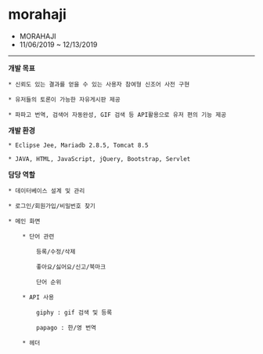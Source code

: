 # morahaji
* MORAHAJI
* 11/06/2019 ~ 12/13/2019
----
**개발 목표**

    * 신뢰도 있는 결과를 얻을 수 있는 사용자 참여형 신조어 사전 구현

    * 유저들의 토론이 가능한 자유게시판 제공

    * 파파고 번역, 검색어 자동완성, GIF 검색 등 API활용으로 유저 편의 기능 제공

**개발 환경**

    * Eclipse Jee, Mariadb 2.8.5, Tomcat 8.5
    
    * JAVA, HTML, JavaScript, jQuery, Bootstrap, Servlet
    
**담당 역할**

    * 데이터베이스 설계 및 관리

    * 로그인/회원가입/비밀번호 찾기

    * 메인 화면

        * 단어 관련

            등록/수정/삭제

            좋아요/싫어요/신고/북마크

            단어 순위

        * API 사용

            giphy : gif 검색 및 등록

            papago : 한/영 번역

        * 헤더

